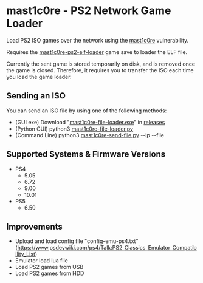# mast1c0re - PS2 Network Game Loader

Load PS2 ISO games over the network using the [mast1c0re](https://github.com/McCaulay/mast1c0re) vulnerability.

Requires the [mast1c0re-ps2-elf-loader](https://github.com/McCaulay/mast1c0re-ps2-elf-loader) game save to loader the ELF file.

Currently the sent game is stored temporarily on disk, and is removed once the game is closed. Therefore, it requires you to transfer the ISO each time you load the game loader.

## Sending an ISO
You can send an ISO file by using one of the following methods:
* (GUI exe) Download "[mast1c0re-file-loader.exe](https://github.com/mast1c0re-ps2-elf-loader/releases/download/v0.1.1/mast1c0re-file-loader.exe)" in [releases](https://github.com/McCaulay/mast1c0re-ps2-elf-loader/tags)
* (Python GUI) python3 [mast1c0re-file-loader.py](https://github.com/mast1c0re-ps2-elf-loader/blob/master/scripts/mast1c0re-file-loader.py)
* (Command Line) python3 [mast1c0re-send-file.py](https://github.com/mast1c0re-ps2-elf-loader/blob/master/scripts/mast1c0re-send-file.py) --ip <ip> --file <path-to-iso>

## Supported Systems & Firmware Versions
* PS4
  * 5.05
  * 6.72
  * 9.00
  * 10.01
* PS5
  * 6.50

## Improvements
* Upload and load config file "config-emu-ps4.txt" (https://www.psdevwiki.com/ps4/Talk:PS2_Classics_Emulator_Compatibility_List)
* Emulator load lua file
* Load PS2 games from USB
* Load PS2 games from HDD